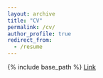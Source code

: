 ```yaml
---
layout: archive
title: "CV"
permalink: /cv/
author_profile: true
redirect_from:
  - /resume
---
```


{% include base_path %}
[Link](https://Jacoo-Zhao.github.io/docs/Ziyi_Zhao-CV.pdf)

